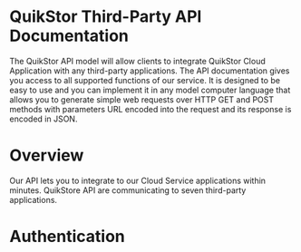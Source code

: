 # QuikStor Third-Party API Documentation

The QuikStor API model will allow clients to integrate QuikStor Cloud Application with any third-party applications. The API documentation gives you access to all supported functions of our service. It is designed to be easy to use and you can implement it in any model computer language that allows you to generate simple web requests over HTTP GET and POST methods with parameters URL encoded into the request and its response is encoded in JSON.

# Overview 

Our API lets you to integrate to our Cloud Service applications within minutes. QuikStore API are communicating to seven third-party applications. 
 

# Authentication

